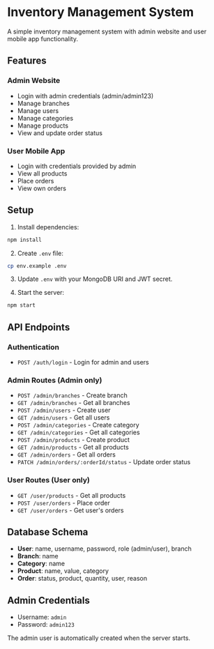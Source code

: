 # Inventory Management System

A simple inventory management system with admin website and user mobile app functionality.

## Features

### Admin Website
- Login with admin credentials (admin/admin123)
- Manage branches
- Manage users
- Manage categories
- Manage products
- View and update order status

### User Mobile App
- Login with credentials provided by admin
- View all products
- Place orders
- View own orders

## Setup

1. Install dependencies:
```bash
npm install
```

2. Create `.env` file:
```bash
cp env.example .env
```

3. Update `.env` with your MongoDB URI and JWT secret.

4. Start the server:
```bash
npm start
```

## API Endpoints

### Authentication
- `POST /auth/login` - Login for admin and users

### Admin Routes (Admin only)
- `POST /admin/branches` - Create branch
- `GET /admin/branches` - Get all branches
- `POST /admin/users` - Create user
- `GET /admin/users` - Get all users
- `POST /admin/categories` - Create category
- `GET /admin/categories` - Get all categories
- `POST /admin/products` - Create product
- `GET /admin/products` - Get all products
- `GET /admin/orders` - Get all orders
- `PATCH /admin/orders/:orderId/status` - Update order status

### User Routes (User only)
- `GET /user/products` - Get all products
- `POST /user/orders` - Place order
- `GET /user/orders` - Get user's orders

## Database Schema

- **User**: name, username, password, role (admin/user), branch
- **Branch**: name
- **Category**: name
- **Product**: name, value, category
- **Order**: status, product, quantity, user, reason

## Admin Credentials
- Username: `admin`
- Password: `admin123`

The admin user is automatically created when the server starts. 